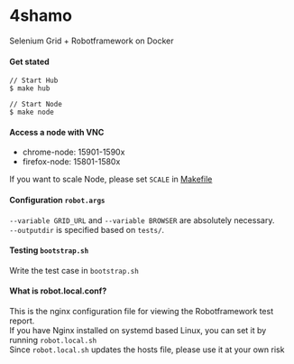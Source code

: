 # 4shamo

Selenium Grid + Robotframework on Docker

#### Get stated

```
// Start Hub
$ make hub

// Start Node
$ make node
```

#### Access a node with VNC

* chrome-node: 15901-1590x
* firefox-node: 15801-1580x

If you want to scale Node, please set `SCALE` in [Makefile](https://github.com/nobiki/4shamo/blob/0345523ca5b1f89a6bb7976ad56063b8fc55e58e/Makefile#L5)

#### Configuration `robot.args`

`--variable GRID_URL` and `--variable BROWSER` are absolutely necessary.  
`--outputdir` is specified based on `tests/`.

#### Testing `bootstrap.sh`

Write the test case in `bootstrap.sh`

#### What is robot.local.conf?

This is the nginx configuration file for viewing the Robotframework test report.  
If you have Nginx installed on systemd based Linux, you can set it by running `robot.local.sh`  
Since `robot.local.sh` updates the hosts file, please use it at your own risk
